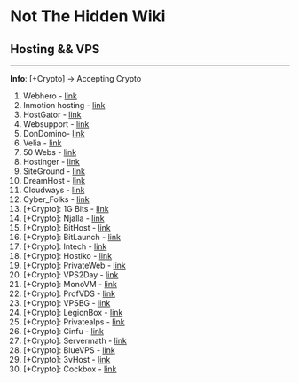 # Not The Hidden Wiki

## Hosting && VPS
-----

**Info**: [+Crypto] -> Accepting Crypto

1. Webhero - [link](https://webhero.com/)
2. Inmotion hosting - [link](https://www.inmotionhosting.com/)
3. HostGator - [link](https://www.hostgator.com/)
4. Websupport - [link](https://www.websupport.sk/)
5. DonDomino- [link](https://www.dondominio.com/es/)
6. Velia - [link](https://www.velia.net/)
7. 50 Webs - [link](https://www.50webs.com/)
8. Hostinger - [link](https://www.hostinger.com)
9. SiteGround - [link](https://eu.siteground.com/)
10. DreamHost - [link](https://www.dreamhost.com/)
11. Cloudways - [link](https://www.cloudways.com/en/)
12. Cyber_Folks - [link](https://cyberfolks.pl/)
13. [+Crypto]: 1G Bits - [link](https://1gbits.com/)
14. [+Crypto]: Njalla - [link](https://njal.la/)
15. [+Crypto]: BitHost - [link](https://bithost.io/)
16. [+Crypto]: BitLaunch - [link](https://bitlaunch.io/)
17. [+Crypto]: Intech - [link](https://iws.initech.global/)
18. [+Crypto]: Hostiko - [link](https://hostiko.com.ua/)
19. [+Crypto]: PrivateWeb - [link](https://privateweb.ch/)
20. [+Crypto]: VPS2Day - [link](https://portal.vps2day.com/register)
21. [+Crypto]: MonoVM - [link](https://monovm.com/vps-server/)
22. [+Crypto]: ProfVDS - [link](https://control.profvds.com)
23. [+Crypto]: VPSBG - [link](https://www.vpsbg.eu/)
24. [+Crypto]: LegionBox - [link](https://legionbox.com/)
25. [+Crypto]: Privatealps - [link](https://privatealps.net/en)
26. [+Crypto]: Cinfu - [link](https://www.cinfu.com/)
27. [+Crypto]: Servermath - [link](https://www.servermath.com/)
28. [+Crypto]: BlueVPS - [link](https://bluevps.com/)
29. [+Crypto]: 3vHost - [link](https://my.3v-host.com/)
30. [+Crypto]: Cockbox - [link](https://cockbox.org/)

